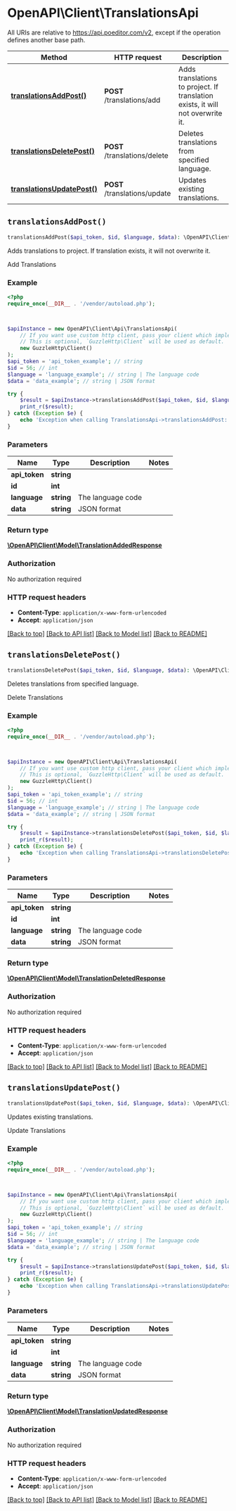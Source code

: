 # OpenAPI\Client\TranslationsApi

All URIs are relative to https://api.poeditor.com/v2, except if the operation defines another base path.

| Method | HTTP request | Description |
| ------------- | ------------- | ------------- |
| [**translationsAddPost()**](TranslationsApi.md#translationsAddPost) | **POST** /translations/add | Adds translations to project. If translation exists, it will not overwrite it. |
| [**translationsDeletePost()**](TranslationsApi.md#translationsDeletePost) | **POST** /translations/delete | Deletes translations from specified language. |
| [**translationsUpdatePost()**](TranslationsApi.md#translationsUpdatePost) | **POST** /translations/update | Updates existing translations. |


## `translationsAddPost()`

```php
translationsAddPost($api_token, $id, $language, $data): \OpenAPI\Client\Model\TranslationAddedResponse
```

Adds translations to project. If translation exists, it will not overwrite it.

Add Translations

### Example

```php
<?php
require_once(__DIR__ . '/vendor/autoload.php');



$apiInstance = new OpenAPI\Client\Api\TranslationsApi(
    // If you want use custom http client, pass your client which implements `GuzzleHttp\ClientInterface`.
    // This is optional, `GuzzleHttp\Client` will be used as default.
    new GuzzleHttp\Client()
);
$api_token = 'api_token_example'; // string
$id = 56; // int
$language = 'language_example'; // string | The language code
$data = 'data_example'; // string | JSON format

try {
    $result = $apiInstance->translationsAddPost($api_token, $id, $language, $data);
    print_r($result);
} catch (Exception $e) {
    echo 'Exception when calling TranslationsApi->translationsAddPost: ', $e->getMessage(), PHP_EOL;
}
```

### Parameters

| Name | Type | Description  | Notes |
| ------------- | ------------- | ------------- | ------------- |
| **api_token** | **string**|  | |
| **id** | **int**|  | |
| **language** | **string**| The language code | |
| **data** | **string**| JSON format | |

### Return type

[**\OpenAPI\Client\Model\TranslationAddedResponse**](../Model/TranslationAddedResponse.md)

### Authorization

No authorization required

### HTTP request headers

- **Content-Type**: `application/x-www-form-urlencoded`
- **Accept**: `application/json`

[[Back to top]](#) [[Back to API list]](../../README.md#endpoints)
[[Back to Model list]](../../README.md#models)
[[Back to README]](../../README.md)

## `translationsDeletePost()`

```php
translationsDeletePost($api_token, $id, $language, $data): \OpenAPI\Client\Model\TranslationDeletedResponse
```

Deletes translations from specified language.

Delete Translations

### Example

```php
<?php
require_once(__DIR__ . '/vendor/autoload.php');



$apiInstance = new OpenAPI\Client\Api\TranslationsApi(
    // If you want use custom http client, pass your client which implements `GuzzleHttp\ClientInterface`.
    // This is optional, `GuzzleHttp\Client` will be used as default.
    new GuzzleHttp\Client()
);
$api_token = 'api_token_example'; // string
$id = 56; // int
$language = 'language_example'; // string | The language code
$data = 'data_example'; // string | JSON format

try {
    $result = $apiInstance->translationsDeletePost($api_token, $id, $language, $data);
    print_r($result);
} catch (Exception $e) {
    echo 'Exception when calling TranslationsApi->translationsDeletePost: ', $e->getMessage(), PHP_EOL;
}
```

### Parameters

| Name | Type | Description  | Notes |
| ------------- | ------------- | ------------- | ------------- |
| **api_token** | **string**|  | |
| **id** | **int**|  | |
| **language** | **string**| The language code | |
| **data** | **string**| JSON format | |

### Return type

[**\OpenAPI\Client\Model\TranslationDeletedResponse**](../Model/TranslationDeletedResponse.md)

### Authorization

No authorization required

### HTTP request headers

- **Content-Type**: `application/x-www-form-urlencoded`
- **Accept**: `application/json`

[[Back to top]](#) [[Back to API list]](../../README.md#endpoints)
[[Back to Model list]](../../README.md#models)
[[Back to README]](../../README.md)

## `translationsUpdatePost()`

```php
translationsUpdatePost($api_token, $id, $language, $data): \OpenAPI\Client\Model\TranslationUpdatedResponse
```

Updates existing translations.

Update Translations

### Example

```php
<?php
require_once(__DIR__ . '/vendor/autoload.php');



$apiInstance = new OpenAPI\Client\Api\TranslationsApi(
    // If you want use custom http client, pass your client which implements `GuzzleHttp\ClientInterface`.
    // This is optional, `GuzzleHttp\Client` will be used as default.
    new GuzzleHttp\Client()
);
$api_token = 'api_token_example'; // string
$id = 56; // int
$language = 'language_example'; // string | The language code
$data = 'data_example'; // string | JSON format

try {
    $result = $apiInstance->translationsUpdatePost($api_token, $id, $language, $data);
    print_r($result);
} catch (Exception $e) {
    echo 'Exception when calling TranslationsApi->translationsUpdatePost: ', $e->getMessage(), PHP_EOL;
}
```

### Parameters

| Name | Type | Description  | Notes |
| ------------- | ------------- | ------------- | ------------- |
| **api_token** | **string**|  | |
| **id** | **int**|  | |
| **language** | **string**| The language code | |
| **data** | **string**| JSON format | |

### Return type

[**\OpenAPI\Client\Model\TranslationUpdatedResponse**](../Model/TranslationUpdatedResponse.md)

### Authorization

No authorization required

### HTTP request headers

- **Content-Type**: `application/x-www-form-urlencoded`
- **Accept**: `application/json`

[[Back to top]](#) [[Back to API list]](../../README.md#endpoints)
[[Back to Model list]](../../README.md#models)
[[Back to README]](../../README.md)
